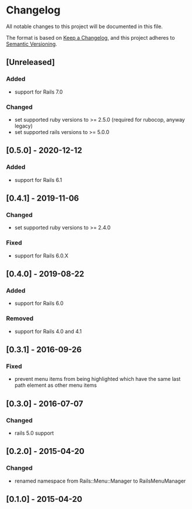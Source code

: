 # Changelog

All notable changes to this project will be documented in this file.

The format is based on [Keep a Changelog](https://keepachangelog.com/en/1.0.0/),
and this project adheres to [Semantic Versioning](https://semver.org/spec/v2.0.0.html).

## [Unreleased]

### Added

- support for Rails 7.0

### Changed

- set supported ruby versions to >= 2.5.0 (required for rubocop, anyway legacy)
- set supported rails versions to >= 5.0.0

## [0.5.0] - 2020-12-12

### Added

- support for Rails 6.1

## [0.4.1] - 2019-11-06

### Changed

- set supported ruby versions to >= 2.4.0

### Fixed

- support for Rails 6.0.X

## [0.4.0] - 2019-08-22

### Added

- support for Rails 6.0

### Removed

- support for Rails 4.0 and 4.1

## [0.3.1] - 2016-09-26

### Fixed

- prevent menu items from being highlighted which have the same last path element as other menu items

## [0.3.0] - 2016-07-07

### Changed

- rails 5.0 support

## [0.2.0] - 2015-04-20

### Changed

- renamed namespace from Rails::Menu::Manager to RailsMenuManager

## [0.1.0] - 2015-04-20

